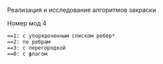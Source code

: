 Реализация и исследование алгоритмов закраски

Номер мод 4

    ==1: с упорядоченным списком ребер*
    ==2: по ребрам
    ==3: с перегородкой
    ==0: с флагом
